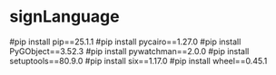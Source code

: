 # signLanguage

#pip install pip==25.1.1
#pip install pycairo==1.27.0
#pip install PyGObject==3.52.3
#pip install pywatchman==2.0.0
#pip install setuptools==80.9.0
#pip install six==1.17.0
#pip install wheel==0.45.1
